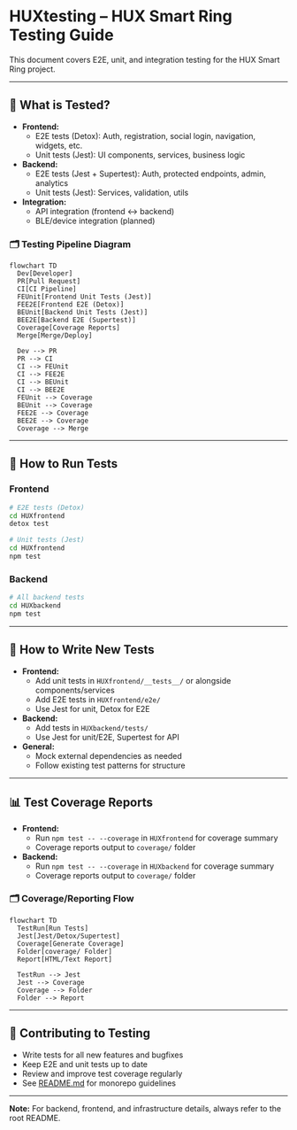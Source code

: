 # HUXtesting – HUX Smart Ring Testing Guide

This document covers E2E, unit, and integration testing for the HUX Smart Ring project.

---

## 🧪 What is Tested?

- **Frontend:**
  - E2E tests (Detox): Auth, registration, social login, navigation, widgets, etc.
  - Unit tests (Jest): UI components, services, business logic
- **Backend:**
  - E2E tests (Jest + Supertest): Auth, protected endpoints, admin, analytics
  - Unit tests (Jest): Services, validation, utils
- **Integration:**
  - API integration (frontend ↔ backend)
  - BLE/device integration (planned)

### 🗂️ Testing Pipeline Diagram

```mermaid
flowchart TD
  Dev[Developer]
  PR[Pull Request]
  CI[CI Pipeline]
  FEUnit[Frontend Unit Tests (Jest)]
  FEE2E[Frontend E2E (Detox)]
  BEUnit[Backend Unit Tests (Jest)]
  BEE2E[Backend E2E (Supertest)]
  Coverage[Coverage Reports]
  Merge[Merge/Deploy]

  Dev --> PR
  PR --> CI
  CI --> FEUnit
  CI --> FEE2E
  CI --> BEUnit
  CI --> BEE2E
  FEUnit --> Coverage
  BEUnit --> Coverage
  FEE2E --> Coverage
  BEE2E --> Coverage
  Coverage --> Merge
```

---

## 🚀 How to Run Tests

### Frontend
```sh
# E2E tests (Detox)
cd HUXfrontend
detox test

# Unit tests (Jest)
cd HUXfrontend
npm test
```

### Backend
```sh
# All backend tests
cd HUXbackend
npm test
```

---

## 📝 How to Write New Tests

- **Frontend:**
  - Add unit tests in `HUXfrontend/__tests__/` or alongside components/services
  - Add E2E tests in `HUXfrontend/e2e/`
  - Use Jest for unit, Detox for E2E
- **Backend:**
  - Add tests in `HUXbackend/tests/`
  - Use Jest for unit/E2E, Supertest for API
- **General:**
  - Mock external dependencies as needed
  - Follow existing test patterns for structure

---

## 📊 Test Coverage Reports

- **Frontend:**
  - Run `npm test -- --coverage` in `HUXfrontend` for coverage summary
  - Coverage reports output to `coverage/` folder
- **Backend:**
  - Run `npm test -- --coverage` in `HUXbackend` for coverage summary
  - Coverage reports output to `coverage/` folder

### 🗂️ Coverage/Reporting Flow

```mermaid
flowchart TD
  TestRun[Run Tests]
  Jest[Jest/Detox/Supertest]
  Coverage[Generate Coverage]
  Folder[coverage/ Folder]
  Report[HTML/Text Report]

  TestRun --> Jest
  Jest --> Coverage
  Coverage --> Folder
  Folder --> Report
```

---

## 🤝 Contributing to Testing

- Write tests for all new features and bugfixes
- Keep E2E and unit tests up to date
- Review and improve test coverage regularly
- See [README.md](./README.md) for monorepo guidelines

---

**Note:** For backend, frontend, and infrastructure details, always refer to the root README. 